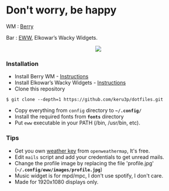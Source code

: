 # Don't worry, be happy

<p align="left">WM : <a href="https://berrywm.org/">Berry</a></p>
<p align="left">Bar : <a href="https://github.com/elkowar/eww">EWW</a>, Elkowar’s Wacky Widgets.</p>

<p align="center">
  <img src="previews/arin.png">
</p>

### Installation

- Install Berry WM - [Instructions](https://berrywm.org/installation.html)
- Install Elkowar’s Wacky Widgets - [Instructions](https://elkowar.github.io/eww/)
- Clone this repository
```
$ git clone --depth=1 https://github.com/keru3p/dotfiles.git
```
- Copy everything from `config` directory to **`~/.config/`**
- Install the required fonts from **`fonts`** directory
- Put `eww` executable in your PATH (/bin, /usr/bin, etc).

### Tips

- Get you own [weather key](https://openweathermap.org/api) from `openweathermap`, It's free.
- Edit `mails` script and add your credentials to get unread mails.
- Change the profile image by replacing the file 'profile.jpg' (**`~/.config/eww/images/profile.jpg`**)
- Music widget is for mpd/mpc, I don't use spotify, I don't care.
- Made for 1920x1080 displays only.


